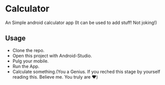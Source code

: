 # Calculator
An Simple android calculator app (It can be used to add stuff! Not joking!)

## Usage 
* Clone the repo.
* Open this project with Android-Studio.
* Pulg your mobile.
* Run the App.
* Calculate something.(You a Genius. If you reched this stage by yourself reading this. Believe me. You truly are :heart:)
